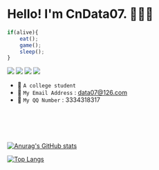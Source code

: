 # Hello! I'm CnData07. 🥰🥰🥰

``` js
if(alive){
    eat();
    game();
    sleep();
}
```


[![](https://img.shields.io/badge/OS-Ubuntu%20Linux-33aadd?style=flat-square&logo=ubuntu&logoColor=ffffff)](https://www.archlinux.org/)
[![](https://img.shields.io/badge/xiaomi-CC9-f5010c?style=flat-square&logo=xiaomi&logoColor=ffffff)](https://www.mi.com/)
[![](https://img.shields.io/badge/-Nodejs-007396?style=flat-square&logo=javascript&logoColor=ffffff)](https://nodejs.org/)
[![](https://img.shields.io/badge/Game-Minecraft%20Bedrock-33aadd?style=flat-square&logo=minecraft&logoColor=ffffff)](https://minecraft.net/)

- 🏫 `A college student`
- 📧 `My Email Address` : data07@126.com
- 🐧 `My QQ Number` : 3334318317

<div style="margin-top:90px">

[![Anurag's GitHub stats](https://github-readme-stats.vercel.app/api?username=CnData07&show_icons=true)](https://github.com/CnData07)


[![Top Langs](https://github-readme-stats.vercel.app/api/top-langs/?username=CnData07&layout=compact)](https://github.com/CnData07)

</div>
